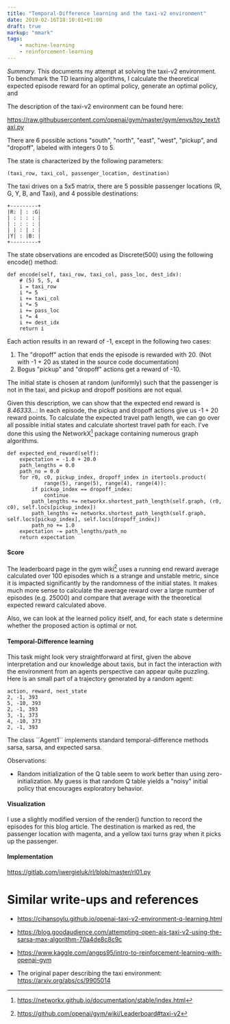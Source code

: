 ```yaml
---
title: "Temporal-Difference learning and the taxi-v2 environment"
date: 2019-02-16T18:10:01+01:00
draft: true
markup: "mmark"
tags:
    - machine-learning
    - reinforcement-learning
---
```


*Summary.* This documents my attempt at solving the taxi-v2 environment. To
benchmark the TD learning algorithms, I calculate the theoretical expected
episode reward for an optimal policy, generate an optimal policy, and 


The description of the taxi-v2 environment can be found here: 

https://raw.githubusercontent.com/openai/gym/master/gym/envs/toy_text/taxi.py

There are 6 possible actions "south", "north", "east", "west", "pickup", and
"dropoff", labeled with integers 0 to 5.

The state is characterized by the following parameters:

    (taxi_row, taxi_col, passenger_location, destination) 

The taxi drives on a 5x5 matrix, there are 5 possible passenger locations (R,
G, Y, B, and Taxi), and 4 possible destinations:

    +---------+
    |R: | : :G|
    | : : : : |
    | : : : : |
    | | : | : |
    |Y| : |B: |
    +---------+

The state observations are encoded as Discrete(500) using the following encode() method: 

    def encode(self, taxi_row, taxi_col, pass_loc, dest_idx):
        # (5) 5, 5, 4
        i = taxi_row
        i *= 5
        i += taxi_col
        i *= 5
        i += pass_loc
        i *= 4
        i += dest_idx
        return i

Each action results in an reward of -1, except in the following two cases:
1. The "dropoff" action that ends the episode is rewarded with 20. (Not with -1 + 20 
as stated in the source code documentation)
2. Bogus "pickup" and "dropoff" actions get a reward of -10.

The initial state is chosen at random (uniformly) such that the passenger is 
not in the taxi, and pickup and dropoff positions are not equal.

Given this description, we can show that the expected end reward is *8.46333...*: 
In each episode, the
pickup and dropoff actions give us -1 + 20 reward points. To calculate the
expected travel path length, we can go over all possible initial states and
calculate shortest travel path for each. I've done this using the NetworkX[^1] 
package containing numerous graph algorithms.

    def expected_end_reward(self):
        expectation = -1.0 + 20.0
        path_lengths = 0.0
        path_no = 0.0
        for r0, c0, pickup_index, dropoff_index in itertools.product(
                range(5), range(5), range(4), range(4)):
            if pickup_index == dropoff_index:
                continue
            path_lengths += networkx.shortest_path_length(self.graph, (r0, c0), self.locs[pickup_index])
            path_lengths += networkx.shortest_path_length(self.graph, self.locs[pickup_index], self.locs[dropoff_index])
            path_no += 1.0
        expectation -= path_lengths/path_no
        return expectation

#### Score 

The leaderboard page in the gym wiki[^2] uses a running end reward average calculated
over 100 episodes which is a strange and unstable metric, since it is impacted significantly
by the randomness of the initial states. It makes much more sense to calculate 
the average reward over a large number of episodes (e.g. 25000) and compare that 
average with the theoretical expected reward calculated above. 

Also, we can look at the learned policy itself, and, for each state s determine 
whether the proposed action is optimal or not. 

#### Temporal-Difference learning

This task might look very straightforward at first, given the above interpretation and
our knowledge about taxis, but in fact the interaction with the environment from an agents 
perspective can appear quite puzzling. Here is an small part of a trajectory generated
by a random agent:

    action, reward, next_state
    2, -1, 393
    5, -10, 393
    2, -1, 393
    3, -1, 373
    4, -10, 373
    2, -1, 393

The class ´´Agent1`` implements standard temporal-difference methods sarsa, sarsa, and 
expected sarsa. 

Observations:

* Random initialization of the Q table seem to work better than using zero-initialization. 
My guess is that random Q table yields a "noisy" initial policy that encourages 
exploratory behavior.

#### Visualization

I use a slightly modified version of the render() function to record the
episodes for this blog article. The destination is marked as red, the passenger
location with magenta, and a yellow taxi turns gray when it picks up the
passenger.


#### Implementation

https://gitlab.com/jwergieluk/rl/blob/master/rl01.py


# Similar write-ups and references

* https://cihansoylu.github.io/openai-taxi-v2-environment-q-learning.html
* https://blog.goodaudience.com/attempting-open-ais-taxi-v2-using-the-sarsa-max-algorithm-70a4de8c8c9c
* https://www.kaggle.com/angps95/intro-to-reinforcement-learning-with-openai-gym

* The original paper describing the taxi environment: https://arxiv.org/abs/cs/9905014

[^1]: https://networkx.github.io/documentation/stable/index.html
[^2]: https://github.com/openai/gym/wiki/Leaderboard#taxi-v2




